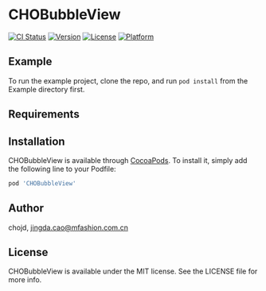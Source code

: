 # CHOBubbleView

[![CI Status](http://img.shields.io/travis/chojd/CHOBubbleView.svg?style=flat)](https://travis-ci.org/chojd/CHOBubbleView)
[![Version](https://img.shields.io/cocoapods/v/CHOBubbleView.svg?style=flat)](http://cocoapods.org/pods/CHOBubbleView)
[![License](https://img.shields.io/cocoapods/l/CHOBubbleView.svg?style=flat)](http://cocoapods.org/pods/CHOBubbleView)
[![Platform](https://img.shields.io/cocoapods/p/CHOBubbleView.svg?style=flat)](http://cocoapods.org/pods/CHOBubbleView)

## Example

To run the example project, clone the repo, and run `pod install` from the Example directory first.

## Requirements

## Installation

CHOBubbleView is available through [CocoaPods](http://cocoapods.org). To install
it, simply add the following line to your Podfile:

```ruby
pod 'CHOBubbleView'
```

## Author

chojd, jingda.cao@mfashion.com.cn

## License

CHOBubbleView is available under the MIT license. See the LICENSE file for more info.

